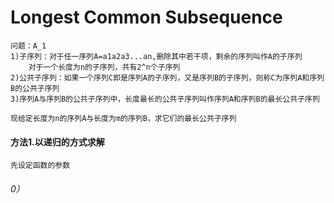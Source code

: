 <script type="text/javascript" src="http://cdn.mathjax.org/mathjax/latest/MathJax.js?config=default"></script>

# Longest Common Subsequence
	问题：A_1
	1)子序列：对于任一序列A=a1a2a3...an,删除其中若干项，剩余的序列叫作A的子序列
		对于一个长度为n的子序列，共有2^n个子序列
	2)公共子序列：如果一个序列C即是序列A的子序列，又是序列B的子序列，则称C为序列A和序列B的公共子序列
	3)序列A与序列B的公共子序列中，长度最长的公共子序列叫作序列A和序列B的最长公共子序列

	现给定长度为n的序列A与长度为m的序列B，求它们的最长公共子序列
#### 方法1.以递归的方式求解
	先设定函数的参数
	
###### 0）